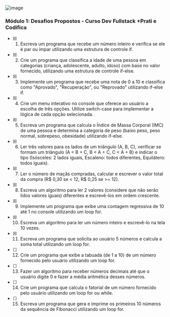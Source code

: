![image](https://github.com/user-attachments/assets/ecc46064-7188-4453-b363-b407e7bcef41)

### Módulo 1: Desafios Propostos - Curso Dev Fullstack +Prati e Codifica
- [x] 1. Escreva um programa que recebe um número inteiro e verifica se ele é par ou ímpar utilizando uma estrutura de controle if.
- [x] 2. Crie um programa que classifica a idade de uma pessoa em categorias (criança, adolescente, adulto, idoso) com base no valor fornecido, utilizando uma estrutura de controle if-else.
- [x] 3. Implemente um programa que recebe uma nota de 0 a 10 e classifica como "Aprovado", "Recuperação", ou "Reprovado" utilizando if-else if.
- [x] 4. Crie um menu interativo no console que oferece ao usuário a escolha de três opções. Utilize switch-case para implementar a lógica de cada opção selecionada.
- [x] 5. Escreva um programa que calcula o Índice de Massa Corporal (IMC) de uma pessoa e determina a categoria de peso (baixo peso, peso normal, sobrepeso, obesidade) utilizando if-else.
- [x] 6. Ler três valores para os lados de um triângulo (A, B, C), verificar se formam um triângulo (A < B + C, B < A + C, C < A + B) e indicar o tipo (Isósceles: 2 lados iguais, Escaleno: todos diferentes, Equilátero: todos iguais).
- [x] 7. Ler o número de maçãs compradas, calcular e escrever o valor total da compra (R$ 0,30 se < 12, R$ 0,25 se >= 12).
- [x] 8. Escreva um algoritmo para ler 2 valores (considere que não serão lidos valores iguais) diferentes e escrevê-los em ordem crescente.
- [x] 9. Implemente um programa que exibe uma contagem regressiva de 10 até 1 no console utilizando um loop for.
- [x] 10. Escreva um algoritmo para ler um número inteiro e escrevê-lo na tela 10 vezes.
- [x] 11. Escreva um programa que solicita ao usuário 5 números e calcula a soma total utilizando um loop for.
- [ ] 12. Crie um programa que exibe a tabuada (de 1 a 10) de um número fornecido pelo usuário utilizando um loop for.
- [ ] 13. Fazer um algoritmo para receber números decimais até que o usuário digite 0 e fazer a média aritmética desses números.
- [ ] 14. Crie um programa que calcula o fatorial de um número fornecido pelo usuário utilizando um loop for ou while.
- [ ] 15. Escreva um programa que gera e imprime os primeiros 10 números da sequência de Fibonacci utilizando um loop for.
